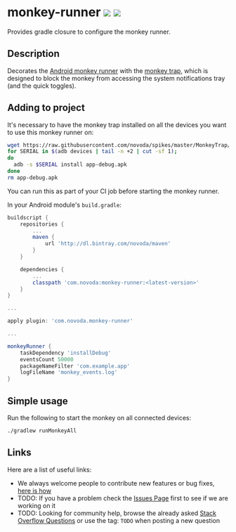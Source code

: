# monkey-runner [![](https://ci.novoda.com/buildStatus/icon?job=monkey-runner-plugin)](https://ci.novoda.com/job/monkey-runner-plugin/lastBuild/console) [![](https://raw.githubusercontent.com/novoda/novoda/master/assets/btn_apache_lisence.png)](LICENSE.txt)

Provides gradle closure to configure the monkey runner.


## Description

Decorates the [Android monkey runner](https://developer.android.com/studio/test/monkey.html) with the [monkey trap](https://github.com/novoda/spikes/tree/master/MonkeyTrap/), which is designed to block the monkey from accessing the system notifications tray (and the quick toggles).

## Adding to project

It's necessary to have the monkey trap installed on all the devices you want to use this monkey runner on:

```bash
wget https://raw.githubusercontent.com/novoda/spikes/master/MonkeyTrap/apk/app-debug.apk
for SERIAL in $(adb devices | tail -n +2 | cut -sf 1);
do
  adb -s $SERIAL install app-debug.apk
done
rm app-debug.apk
```

You can run this as part of your CI job before starting the monkey runner.

In your Android module's `build.gradle`:

```groovy
buildscript {
    repositories {
        ...
        maven {
            url 'http://dl.bintray.com/novoda/maven'
        }
    }

    dependencies {
        ...
        classpath 'com.novoda:monkey-runner:<latest-version>'
    }
}

...

apply plugin: 'com.novoda.monkey-runner'

...

monkeyRunner {
    taskDependency 'installDebug'
    eventsCount 50000
    packageNameFilter 'com.example.app'
    logFileName 'monkey_events.log'
}
```


## Simple usage

Run the following to start the monkey on all connected devices:

```bash
./gradlew runMonkeyAll
```

## Links

Here are a list of useful links:

 * We always welcome people to contribute new features or bug fixes, [here is how](https://github.com/novoda/novoda/blob/master/CONTRIBUTING.md)
 * TODO: If you have a problem check the [Issues Page](https://github.com/novoda/TODO/issues) first to see if we are working on it
 * TODO: Looking for community help, browse the already asked [Stack Overflow Questions](http://stackoverflow.com/questions/tagged/TODO) or use the tag: `TODO` when posting a new question
